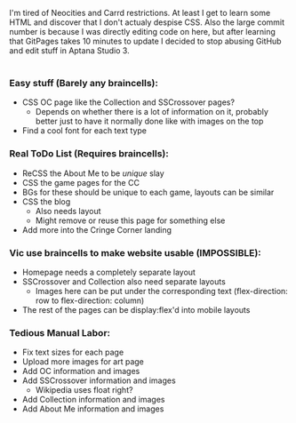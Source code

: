 I'm tired of Neocities and Carrd restrictions. At least I get to learn some HTML and discover that I don't actualy despise CSS. Also the large commit number is because I was directly editing code on here, but after learning that GitPages takes 10 minutes to update I decided to stop abusing GitHub and edit stuff in Aptana Studio 3.
<br /><br />
### Easy stuff (Barely any braincells):
- CSS OC page like the Collection and SSCrossover pages?
  - Depends on whether there is a lot of information on it, probably better just to have it normally done like with images on the top
- Find a cool font for each text type
### Real ToDo List (Requires braincells):
- ReCSS the About Me to be *unique* slay
-  CSS the game pages for the CC
  - BGs for these should be unique to each game, layouts can be similar
- CSS the blog
  - Also needs layout
  - Might remove or reuse this page for something else
- Add more into the Cringe Corner landing
### Vic use braincells to make website usable (IMPOSSIBLE):
- Homepage needs a completely separate layout
- SSCrossover and Collection also need separate layouts
  - Images here can be put under the corresponding text (flex-direction: row to flex-direction: column)
- The rest of the pages can be display:flex'd into mobile layouts
### Tedious Manual Labor:
- Fix text sizes for each page
- Upload more images for art page
- Add OC information and images
- Add SSCrossover information and images
  - Wikipedia uses float right?
- Add Collection information and images
- Add About Me information and images
